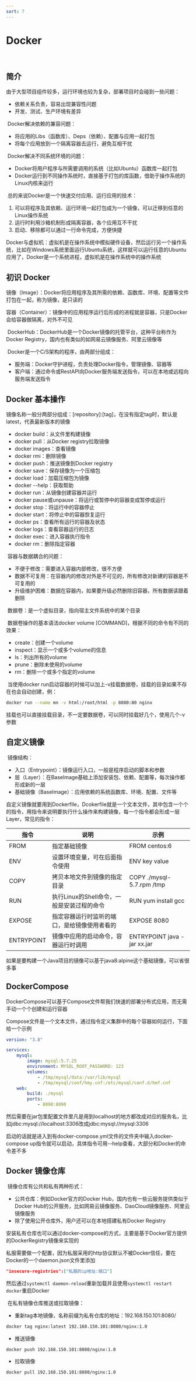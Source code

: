 ```yaml
---
sort: 7
---
```




# Docker

​	

## 简介

​	由于大型项目组件较多，运行环境也较为复杂，部署项目时会碰到一些问题：

- 依赖关系负责，容易出现兼容性问题
- 开发、测试、生产环境有差异

​	Docker解决依赖的兼容问题：

- 将应用的Libs（函数库）、Deps（依赖）、配置与应用一起打包
- 将每个应用放到一个隔离容器去运行，避免互相干扰

​	Docker解决不同系统环境的问题：

- Docker将用户程序与所需要调用的系统（比如Ubuntu）函数库一起打包
- Docker运行到不同操作系统时，直接基于打包的库函数，借助于操作系统的Linux内核来运行

​	总的来说Docker是一个快速交付应用、运行应用的技术：

1. 可以将程序及其依赖、运行环境一起打包成为一个镜像，可以迁移到任意的Linux操作系统
2. 运行时利用沙箱机制形成隔离容器，各个应用互不干扰
3. 启动、移除都可以通过一行命令完成，方便快捷

​	Docker与虚拟机：虚拟机是在操作系统中模拟硬件设备，然后运行另一个操作系统，比如在Windows系统里面运行Ubuntu系统，这样就可以运行任意的Ubuntu应用了，Docker是一个系统进程，虚拟机是在操作系统中的操作系统



## 初识 Docker

​	镜像（Image）：Docker将应用程序及其所需的依赖、函数库、环境、配置等文件打包在一起，称为镜像，是只读的

​	容器（Container）：镜像中的应用程序运行后形成的进程就是容器，只是Docker会给容器做隔离，对外不可见

​	DockerHub：DockerHub是一个Docker镜像的托管平台，这种平台称作为Docker Registry，国内也有类似的如网易云镜像服务、阿里云镜像等

​	Docker是一个C/S架构的程序，由两部分组成：

- 服务端：Docker守护进程，负责处理Docker指令，管理镜像、容器等
- 客户端：通过命令或RestAPI向Docker服务端发送指令，可以在本地或远程向服务端发送指令



## Docker 基本操作	

​	镜像名称一般分两部分组成：[repository]:[tag]，在没有指定tag时，默认是latest，代表最新版本的镜像

- docker build：从文件里构建镜像
- docker pull：从Docker registry拉取镜像
- docker images：查看镜像
- docker rmi：删除镜像
- docker push：推送镜像到Docker registry
- docker save：保存镜像为一个压缩包
- docker load：加载压缩包为镜像
- docker --help：获取帮助
- docker run：从镜像创建容器并运行
- docker pause或unpause：将运行或暂停中的容器变成暂停或运行
- docker stop：将运行中的容器停止
- docker start：将停止中的容器恢复运行
- docker ps：查看所有运行的容器及状态
- docker logs：查看容器运行的日志
- docker exec：进入容器执行指令
- docker rm：删除指定容器

​	容器与数据耦合的问题：

- 不便于修改：需要进入容器内部修改，很不方便
- 数据不可复用：在容器内的修改对外是不可见的，所有修改对新建的容器是不可复用的
- 升级维护困难：数据在容器内，如果要升级必然删除旧容器，所有数据读跟着删除

​	数据卷：是一个虚拟目录，指向宿主文件系统中的某个目录

​	数据卷操作的基本语法docker volume [COMMAND]，根据不同的命令有不同的效果：

- create：创建一个volume
- inspect：显示一个或多个volume的信息
- ls：列出所有的volume
- prune：删除未使用的volume
- rm：删除一个或多个指定的volume

​	当使用docker run启动容器的时候可以加上-v挂载数据卷，挂载的目录如果不存在也会自动创建，例：

```bash
docker run --name mn -v html:/root/html -p 8080:80 nginx
```

​	挂载也可以直接挂载目录，不一定要数据卷，可以同时挂载好几个，使用几个-v参数



## 自定义镜像

​	镜像结构：

- 入口（Entrypoint）：镜像运行入口，一般是程序启动的脚本和参数
- 层（Layer）：在BaseImage基础上添加安装包、依赖、配置等，每次操作都形成新的一层
- 基础镜像（BaseImage）：应用依赖的系统函数库、环境、配置、文件等

​	自定义镜像就要用到DockerfIle，Dcokerfile就是一个文本文件，其中包含一个个的指令，用指令来说明要执行什么操作来构建镜像，每一个指令都会形成一层Layer，常见的指令：

| 指令       | 说明                                         | 示例                        |
| ---------- | -------------------------------------------- | --------------------------- |
| FROM       | 指定基础镜像                                 | FROM centos:6               |
| ENV        | 设置环境变量，可在后面指令使用               | ENV key value               |
| COPY       | 拷贝本地文件到镜像的指定目录                 | COPY ./mysql-5.7.rpm /tmp   |
| RUN        | 执行Linux的Shell命令，一般是安装过程的命令   | RUN yum install gcc         |
| EXPOSE     | 指定容器运行时监听的端口，是给镜像使用者看的 | EXPOSE 8080                 |
| ENTRYPOINT | 镜像中应用的启动命令，容器运行时调用         | ENTRYPOINT java -jar xx.jar |

​	如果是要构建一个Java项目的镜像可以基于java8:alpine这个基础镜像，可以省很多事



## DockerCompose

​	DockerCompose可以基于Compose文件帮我们快速的部署分布式应用，而无需手动一个个创建和运行容器

​	Compose文件是一个文本文件，通过指令定义集群中的每个容器如何运行，下面给一个示例

```yaml
version: "3.8"

services:
	mysql:
		image: mysql:5.7.25
		environment: MYSQL_ROOT_PASSWORD: 123
		volumes: 
			- /tmp/mysql/data:/var/lib/mysql
			- /tmp/mysql/conf/hmy.cnf:/etc/mysql/conf.d/hmf.cnf
	web:
		build: ./mysql
		ports:
			- 8090:8090
```

​	然后需要在jar包里配置文件里凡是用到localhost的地方都改成对应的服务名，比如jdbc:mysql://localhost:3306改成jdbc:mysql://mysql:3306

​	启动的话就是进入到有docker-compose.yml文件的文件夹中输入docker-compose up指令就可以启动，具体指令可用--help查看，大部分和Docker的命令差不多



## Docker 镜像仓库

​	镜像仓库有公共和私有两种形式：

- 公共仓库：例如Docker官方的Docker Hub，国内也有一些云服务提供类似于Docker Hub的公开服务，比如网易云镜像服务、DaoCloud镜像服务、阿里云镜像服务
- 除了使用公开仓库外，用户还可以在本地搭建私有Docker Registry

​	安装私有仓库也可以通过docker-compose的方式，主要是基于Docker官方提供的DockerRegistry镜像来实现的

​	私服需要做一个配置，因为私服采用的http协议默认不被Docker信任，要在Docker的一个daemon.json文件里添加

```json
"insecure-registries":["私服的ip地址:端口"]
```

​	然后通过`systemctl daemon-reload`重新加载并且使用`systemctl restart docker`重启Docker

​	在私有镜像仓库推送或拉取镜像：

- 重新tag本地镜像，名称前缀为私有仓库的地址：192.168.150.101:8080/

```bash
docker tag nginx:latest 192.168.150.101:8080/nginx:1.0
```

- 推送镜像

```bash
docker push 192.168.150.101:8080/nginx:1.0
```

- 拉取镜像

```bash
docker pull 192.168.150.101:8080/nginx:1.0
```

